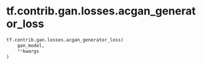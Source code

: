 <div itemscope itemtype="http://developers.google.com/ReferenceObject">
<meta itemprop="name" content="tf.contrib.gan.losses.acgan_generator_loss" />
<meta itemprop="path" content="Stable" />
</div>

# tf.contrib.gan.losses.acgan_generator_loss

``` python
tf.contrib.gan.losses.acgan_generator_loss(
    gan_model,
    **kwargs
)
```


